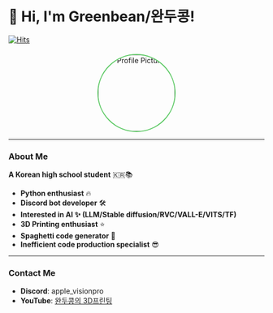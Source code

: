 <!-- ![header](https://capsule-render.vercel.app/api?type=venom&color=0:86d95e,100:5dc965&height=300&section=header&text=/Greenbean&fontSize=90&stroke=129234&strokeWidth=1&animation=fadeIn&rotate=2) -->

# 👋 Hi, I'm Greenbean/완두콩!

[![Hits](https://hits.seeyoufarm.com/api/count/incr/badge.svg?url=https%3A%2F%2Fgithub.com%2Fgreenbean1210&count_bg=%2397EB58&title_bg=%23555555&icon=&icon_color=%23E7E7E7&title=GITHUB&edge_flat=false)](https://hits.seeyoufarm.com)

<div style="text-align: center; margin-top: 20px;">
  <img src="https://i.ibb.co/ggvLhgr/821c982593a8817d32d910f75b930817.png" alt="Profile Picture" width="150" height="150" style="border-radius: 50%; border: 2px solid #5dc965;">
</div>

---

### About Me

**A Korean high school student** 🇰🇷📚

- **Python enthusiast** 🔥
- **Discord bot developer** 🛠️
- **Interested in AI ✨ (LLM/Stable diffusion/RVC/VALL-E/VITS/TF)**
- **3D Printing enthusiast** ⭐️
- **Spaghetti code generator** 🍝
- **Inefficient code production specialist** 😎

---

### Contact Me

- **Discord**: apple_visionpro
- **YouTube**: [완두콩의 3D프린팅](https://www.youtube.com/@greenbean3d)

